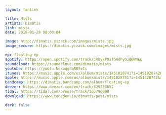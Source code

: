 ```yaml
---
layout: fanlink

title: Mists
artists: Dimatis
link: mists
date: 2019-01-28 00:00:04

image: http://dimatis.yizack.com/images/mists.jpg
image_secure: https://dimatis.yizack.com/images/mists.jpg

ep: floating-ep
spotify: https://open.spotify.com/track/3RkykP9sf64dPyOJQ6WNEC
soundcloud: https://soundcloud.com/dimatis/mists
youtube: https://youtu.be/oqgdaS0SsCs
itunes: https://music.apple.com/us/album/mists/1451828741?i=1451828742&app=itunes
apple: https://music.apple.com/us/album/mists/1451828741?i=1451828742&app=music
bandcamp: https://dimatis.bandcamp.com/album/floating-ep
deezer: https://www.deezer.com/en/track/629753652
tidal: https://tidal.com/browse/track/103796098
download: https://www.toneden.io/dimatis/post/mists

dark: false
---
```

